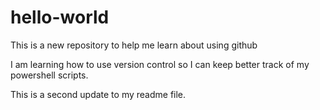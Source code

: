 # hello-world
This is a new repository to help me learn about using github

I am learning how to use version control so I can keep better track of my powershell scripts. 

This is a second update to my readme file.

